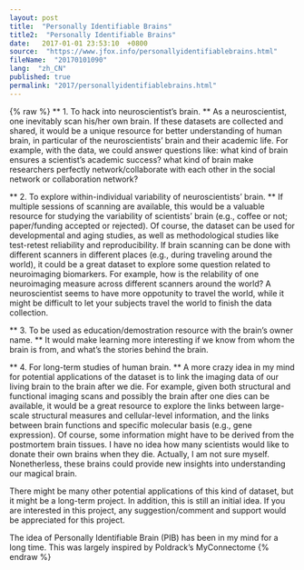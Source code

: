 ```yaml
---
layout: post
title:  "Personally Identifiable Brains"
title2:  "Personally Identifiable Brains"
date:   2017-01-01 23:53:10  +0800
source:  "https://www.jfox.info/personallyidentifiablebrains.html"
fileName:  "20170101090"
lang:  "zh_CN"
published: true
permalink: "2017/personallyidentifiablebrains.html"
---
```

{% raw %}
** 1. To hack into neuroscientist’s brain. ** As a neuroscientist, one inevitably scan his/her own brain. If these datasets are collected and shared, it would be a unique resource for better understanding of human brain, in particular of the neuroscientists’ brain and their academic life. For example, with the data, we could answer questions like: what kind of brain ensures a scientist’s academic success? what kind of brain make researchers perfectly network/collaborate with each other in the social network or collaboration network? 

** 2. To explore within-individual variability of neuroscientists’ brain. ** If multiple sessions of scanning are available, this would be a valuable resource for studying the variability of scientists’ brain (e.g., coffee or not; paper/funding accepted or rejected). Of course, the dataset can be used for developmental and aging studies, as well as methodological studies like test-retest reliability and reproducibility. If brain scanning can be done with different scanners in different places (e.g., during traveling around the world), it could be a great dataset to explore some question related to neuroimaging biomarkers. For example, how is the relability of one neuroimaging measure across different scanners around the world? A neuroscientist seems to have more oppotunity to travel the world, while it might be difficult to let your subjects travel the world to finish the data collection. 

** 3. To be used as education/demostration resource with the brain’s owner name. ** It would make learning more interesting if we know from whom the brain is from, and what’s the stories behind the brain. 

** 4. For long-term studies of human brain. ** A more crazy idea in my mind for potential applications of the dataset is to link the imaging data of our living brain to the brain after we die. For example, given both structural and functional imaging scans and possibly the brain after one dies can be available, it would be a great resource to explore the links between large-scale structural measures and cellular-level information, and the links between brain functions and specific molecular basis (e.g., gene expression). Of course, some information might have to be derived from the postmortem brain tissues. I have no idea how many scientists would like to donate their own brains when they die. Actually, I am not sure myself. Nonetherless, these brains could provide new insights into understanding our magical brain. 

 There might be many other potential applications of this kind of dataset, but it might be a long-term project. In addition, this is still an initial idea. If you are interested in this project, any suggestion/comment and support would be appreciated for this project. 

 The idea of Personally Identifiable Brain (PIB) has been in my mind for a long time. This was largely inspired by Poldrack’s MyConnectome
{% endraw %}
